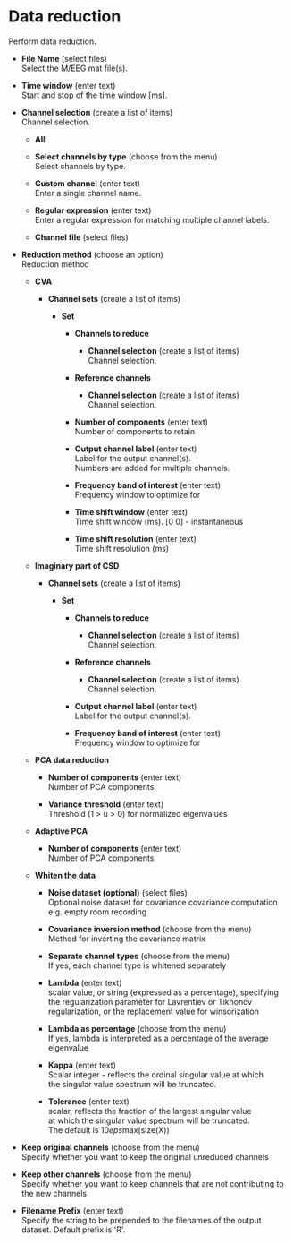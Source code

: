 # Data reduction  
Perform data reduction.   

* **File Name** (select files)  
Select the M/EEG mat file(s).   

* **Time window** (enter text)  
Start and stop of the time window [ms].   

* **Channel selection** (create a list of items)  
Channel selection.   

    * **All**   

    * **Select channels by type** (choose from the menu)  
    Select channels by type.   

    * **Custom channel** (enter text)  
    Enter a single channel name.   

    * **Regular expression** (enter text)  
    Enter a regular expression for matching multiple channel labels.   

    * **Channel file** (select files)  

* **Reduction method** (choose an option)  
Reduction method   

    * **CVA**   

        * **Channel sets** (create a list of items)  

            * **Set**   

                * **Channels to reduce**   

                    * **Channel selection** (create a list of items)  
                    Channel selection.   

                * **Reference channels**   

                    * **Channel selection** (create a list of items)  
                    Channel selection.   

                * **Number of components** (enter text)  
                Number of components to retain   

                * **Output channel label** (enter text)  
                Label for the output channel(s).   
                Numbers are added for multiple channels.   

                * **Frequency band of interest** (enter text)  
                Frequency window to optimize for   

                * **Time shift window** (enter text)  
                Time shift window (ms). [0 0] - instantaneous   

                * **Time shift resolution** (enter text)  
                Time shift resolution (ms)   

    * **Imaginary part of CSD**   

        * **Channel sets** (create a list of items)  

            * **Set**   

                * **Channels to reduce**   

                    * **Channel selection** (create a list of items)  
                    Channel selection.   

                * **Reference channels**   

                    * **Channel selection** (create a list of items)  
                    Channel selection.   

                * **Output channel label** (enter text)  
                Label for the output channel(s).   

                * **Frequency band of interest** (enter text)  
                Frequency window to optimize for   

    * **PCA data reduction**   

        * **Number of components** (enter text)  
        Number of PCA components   

        * **Variance threshold** (enter text)  
        Threshold (1 > u > 0) for normalized eigenvalues   

    * **Adaptive PCA**   

        * **Number of components** (enter text)  
        Number of PCA components   

    * **Whiten the data**   

        * **Noise dataset (optional)** (select files)  
        Optional noise dataset for covariance covariance computation   
        e.g. empty room recording   

        * **Covariance inversion method** (choose from the menu)  
        Method for inverting the covariance matrix   

        * **Separate channel types** (choose from the menu)  
        If yes, each channel type is whitened separately   

        * **Lambda** (enter text)  
        scalar value, or string (expressed as a percentage), specifying   
        the regularization parameter for Lavrentiev or Tikhonov   
        regularization, or the replacement value for winsorization   

        * **Lambda as percentage** (choose from the menu)  
        If yes, lambda is interpreted as a percentage of the average eigenvalue   

        * **Kappa** (enter text)  
        Scalar integer - reflects the ordinal singular value at which   
        the singular value spectrum will be truncated.   

        * **Tolerance** (enter text)  
        scalar, reflects the fraction of the largest singular value   
        at which the singular value spectrum will be truncated.   
        The default is 10*eps*max(size(X))   

* **Keep original channels** (choose from the menu)  
Specify whether you want to keep the original unreduced channels   

* **Keep other channels** (choose from the menu)  
Specify whether you want to keep channels that are not contributing to the new channels   

* **Filename Prefix** (enter text)  
Specify the string to be prepended to the filenames of the output dataset. Default prefix is 'R'.   
